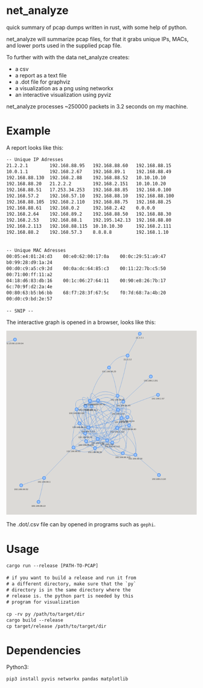 # net_analyze

quick summary of pcap dumps written in rust, with some help of python.

net_analyze will summarize pcap files, for that it grabs unique IPs, MACs,
and lower ports used in the supplied pcap file.

To further with with the data net_analyze creates:

- a csv
- a report as a text file
- a .dot file for graphviz
- a visualization as a png using networkx
- an interactive visualization using pyviz

net_analyze processes ~250000 packets in 3.2 seconds on my machine.

# Example

A report looks like this:

```
-- Unique IP Adresses
21.2.2.1        192.168.88.95   192.168.88.60   192.168.88.15   
10.0.1.1        192.168.2.67    192.168.89.1    192.168.88.49   
192.168.88.130  192.168.2.88    192.168.88.52   10.10.10.10     
192.168.88.20   21.2.2.2        192.168.2.151   10.10.10.20     
192.168.88.51   17.253.34.253   192.168.88.85   192.168.0.100   
192.168.57.2    192.168.57.10   192.168.88.10   192.168.88.100  
192.168.88.105  192.168.2.110   192.168.88.75   192.168.88.25   
192.168.88.61   192.168.0.2     192.168.2.42    0.0.0.0         
192.168.2.64    192.168.89.2    192.168.88.50   192.168.88.30   
192.168.2.53    192.168.88.1    192.195.142.13  192.168.88.80   
192.168.2.113   192.168.88.115  10.10.10.30     192.168.2.111   
192.168.88.2    192.168.57.3    8.8.8.8         192.168.1.10    


-- Unique MAC Adresses
00:05:e4:01:24:d3    00:e0:62:00:17:0a    00:0c:29:51:a9:47    b0:99:28:d9:1a:24    
00:d0:c9:a5:c9:2d    00:0a:dc:64:85:c3    00:11:22:7b:c5:50    00:71:00:ff:11:a2    
04:18:d6:83:db:16    00:1c:06:27:64:11    00:90:e8:26:7b:17    6c:70:9f:d2:2a:4e    
00:80:63:b5:b6:bb    68:f7:28:3f:67:5c    f0:7d:68:7a:4b:20    00:d0:c9:bd:2e:57    

-- SNIP --

```

The interactive graph is opened in a browser, looks like this:

![image](assets/interactive_vis.png)

The .dot/.csv file can by opened in programs such as `gephi`.

# Usage
```
cargo run --release [PATH-TO-PCAP]

# if you want to build a release and run it from
# a different directory, make sure that the `py`
# directory is in the same directory where the
# release is. the python part is needed by this 
# program for visualization

cp -rv py /path/to/target/dir
cargo build --release
cp target/release /path/to/target/dir

```

# Dependencies 

Python3:
```
pip3 install pyvis networkx pandas matplotlib
```

